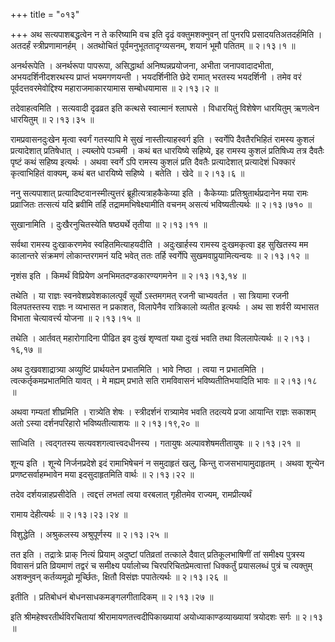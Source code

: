 +++
title = "०१३"

+++
अथ सत्यपाशबद्धत्वेन न ते करिष्यामि वच इति दृढं वक्तुमशक्नुवन् तां पुनरपि प्रसादयतिअतदर्हमिति । अतदर्हं स्त्रीप्रणामानर्हम् । अतथोचितं पूर्वमनुभूततादृग्व्यसनम्, शयानं भूमौ पतितम्  ॥  २।१३।१  ॥   

  

अनर्थरूपेति । अनर्थरूपा पापरूपा, असिद्धार्था अनिष्पन्नप्रयोजना, अभीता जनापवादादभीता, अभयदर्शिनीदशरथस्य प्राप्तं भयमगणयन्ती । भयदर्शिनीति छेदे रामात् भरतस्य भयदर्शिनी । तमेव वरं पूर्वदत्तवरमेवोद्दिश्य महाराजमाकारयामास सम्बोधयामास  ॥  २।१३।२  ॥   

  

तदेवाहत्वमिति । सत्यवादी दृढव्रत इति कत्थसे स्वात्मानं श्लाघसे । विधारयितुं विशेषेण धारयितुम् ऋणत्वेन धारयितुम्  ॥  २।१३।३५  ॥   

  

रामप्रवासनदुःखेन मृत्वा स्वर्गं गतस्यापि मे सुखं नास्तीत्याहस्वर्ग इति । स्वर्गेपि दैवतैरभिहितं रामस्य कुशलं प्रत्यादेशात् प्रतिषेधात् । ल्यब्लोपे पञ्चमी । कथं बत धारयिष्ये सहिष्ये, इह रामस्य कुशलं प्रतिषिध्य तत्र दैवतैः पृष्टं कथं सहिष्य इत्यर्थः । अथवा स्वर्गे ऽपि रामस्य कुशलं प्रति दैवतैः प्रत्यादेशात् प्रत्यादेशं धिक्कारं कृत्वाभिहितं वाक्यम्, कथं बत धारयिष्ये सहिष्ये । बतेति । खेदे  ॥  २।१३।६  ॥   

  

ननु सत्यपाशात् प्रत्यादिष्टवानस्मीत्युत्तरं ब्रूहीत्यत्राहकैकेय्या इति । कैकेय्याः प्रतिश्रुतार्थप्रदानेन मया रामः प्रव्राजितः तत्सत्यं यदि ब्रवीमि तर्हि तद्राममभिषेक्ष्यामीति वचनम् असत्यं भविष्यतीत्यर्थः  ॥  २।१३।७१०  ॥   

  

सुखानामिति । दुःखैरनुचितस्येति षष्ठ्यर्थे तृतीया  ॥  २।१३।११  ॥   

  

सर्वथा रामस्य दुःखाकरणमेव स्वहितमित्याहयदीति । अदुःखार्हस्य रामस्य दुःखमकृत्वा इह सुखितस्य मम कालान्तरे संक्रमणं लोकान्तरगमनं यदि भवेत् ततः तर्हि स्वर्गेपि सुखमवाप्रुयामित्यन्वयः  ॥  २।१३।१२  ॥   

  

नृशंस इति । किमर्थं विप्रियेण अनभिमतदण्डकारण्यगमनेन  ॥  २।१३।१३,१४  ॥   

  

तथेति । या राज्ञः स्वनवेशप्रवेशकालत्पूर्वं सूर्यो ऽस्तमगमत् रजनी चाभ्यवर्तत । सा त्रियामा रजनी विलपतस्तस्य राज्ञः न व्यभासत न प्रकाशत, विलापेनैव रात्रिकालो व्यतीत इत्यर्थः । अथ सा शर्वरी व्यभासत विभाता चेत्यावर्त्त्य योजना  ॥  २।१३।१५  ॥   

  

तथेति । आर्तवत् महारोगादिना पीढित इव दुःखं शृण्वतां यथा दुःखं भवति तथा विललापेत्यर्थः  ॥  २।१३।१६,१७  ॥   

  

अथ दुःखवशाद्रात्र्या अव्युष्टिं प्रार्थयतेन प्रभातमिति । भावे निष्ठा । त्वया न प्रभातमिति । त्वत्कर्तृकमप्रभातमिति यावत् । मे मह्यम् प्रभाते सति रामविवासनं भविष्यतीतिभयादिति भावः  ॥  २।१३।१८  ॥   

  

अथवा गम्यतां शीघ्रमिति । रात्र्येति शेषः । स्त्रीदर्शनं रात्र्यामेव भवति तदत्यये प्रजा आयान्ति राज्ञः सकाशम् अतो ऽस्या दर्शनपरिहारो भविष्यतीत्याशयः  ॥  २।१३।१९,२०  ॥   

  

साध्विति । त्वद्गतस्य सत्यवशगत्वात्त्वदधीनस्य । गतायुषः अल्पावशेषमतीतायुषः  ॥  २।१३।२१  ॥   

  

शून्य इति । शून्ये निर्जनप्रदेशे इदं रामाभिषेचनं न समुदाहृतं खलु, किन्तु राजसभायामुदाहृतम् । अथवा शून्येन प्रणष्टसर्वाहम्भावेन मया इदसुदाहृतमिति वार्थः  ॥  २।१३।२२  ॥   

  

तदेव दर्शयन्नाहप्रसीदेति । त्वद्दत्तं लभतां त्वया वरबलात् गृहीतमेव राज्यम्, रामप्रीत्यर्थं  

रामाय देहीत्यर्थः  ॥  २।१३।२३।२४  ॥   

  

विशुद्धेति । अश्रुकलस्य अश्रुपूर्णस्य  ॥  २।१३।२५  ॥   

  

तत इति । तद्रात्रेः प्राक् नित्यं प्रियाम् अदुष्टां पतिव्रतां तत्काले दैवात् प्रतिकूलभाषिणीं तां समीक्ष्य पुत्रस्य विवासनं प्रति व्रियमाणं तद्वरं च समीक्ष्य पर्यालोच्य चिरपरिचितप्रेमत्वात्तां धिक्कर्तुं प्रयासलब्धं पुत्रं च त्यक्तुम् अशक्नुवन् कर्तव्यमूढो मूर्च्छितः, क्षितौ विसंज्ञः पपातेत्यर्थः  ॥  २।१३।२६  ॥   

  

इतीति । प्रतिबोधनं बोधनसाधकमङ्गलगीतादिकम्  ॥  २।१३।२७  ॥   

  

इति श्रीमहेश्वरतीर्थविरचितायां श्रीरामायणतत्त्वदीपिकाख्यायां अयोध्याकाण्डव्याख्यायां त्रयोदशः सर्गः  ॥  २।१३  ॥   

  

  

